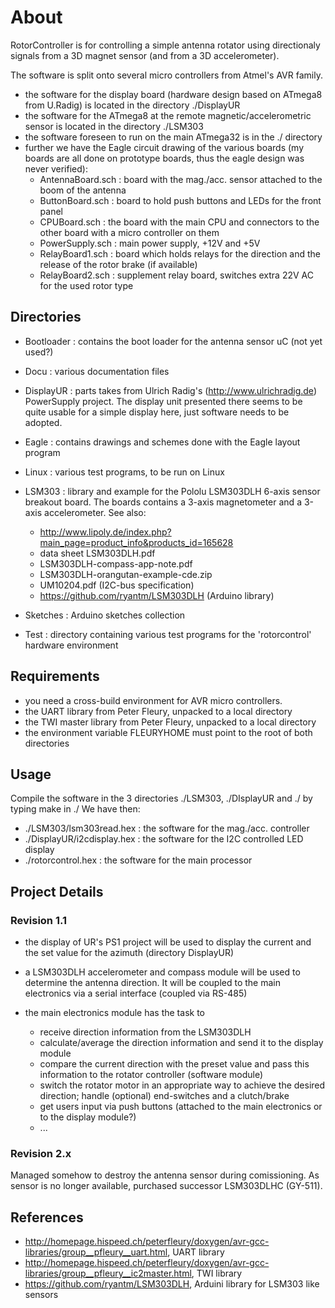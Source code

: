 # About

RotorController is for controlling a simple antenna rotator using directionaly
signals from a 3D magnet sensor (and from a 3D accelerometer).

The software is split onto several micro controllers from Atmel's AVR family.

- the software for the display board (hardware design based on ATmega8 from U.Radig) 
  is located in the directory ./DisplayUR
- the software for the ATmega8 at the remote magnetic/accelerometric sensor is 
  located in the directory ./LSM303
- the software foreseen to run on the main ATmega32 is in the ./ directory
- further we have the Eagle circuit drawing of the various boards (my boards are
  all done on prototype boards, thus the eagle design was never verified):
  - AntennaBoard.sch : board with the mag./acc. sensor attached 
    to the boom of the antenna
  - ButtonBoard.sch : board to hold push buttons and LEDs for the front panel
  - CPUBoard.sch : the board with the main CPU and connectors to the other 
    board with a micro controller on them
  - PowerSupply.sch : main power supply, +12V and +5V
  - RelayBoard1.sch : board which holds relays for the direction and the release
    of the rotor brake (if available)
  - RelayBoard2.sch : supplement relay board, switches extra 22V AC for the
    used rotor type

## Directories

- Bootloader : contains the boot loader for the antenna sensor uC (not yet used?)

- Docu : various documentation files

- DisplayUR : parts takes from Ulrich Radig's (http://www.ulrichradig.de)
          PowerSupply project. The display unit presented there seems to be
          quite usable for a simple display here, just software needs to be 
          adopted.

- Eagle : contains drawings and schemes done with the Eagle layout program

- Linux : various test programs, to be run on Linux

- LSM303 : library and example for the Pololu LSM303DLH 6-axis sensor
          breakout board. The boards contains a 3-axis magnetometer and a
          3-axis accelerometer.
          See also:
  - http://www.lipoly.de/index.php?main_page=product_info&products_id=165628
  - data sheet LSM303DLH.pdf
  - LSM303DLH-compass-app-note.pdf
  - LSM303DLH-orangutan-example-cde.zip
  - UM10204.pdf (I2C-bus specification)
  - https://github.com/ryantm/LSM303DLH (Arduino library)

- Sketches : Arduino sketches collection

- Test : directory containing various test programs for the 'rotorcontrol'
         hardware environment

## Requirements

- you need a cross-build environment for AVR micro controllers.
- the UART library from Peter Fleury, unpacked to a local directory
- the TWI master library from Peter Fleury, unpacked to a local directory
- the environment variable FLEURYHOME must point to the root of both directories

## Usage

Compile the software in the 3 directories ./LSM303, ./DIsplayUR and ./ by 
typing make in ./ We have then:

- ./LSM303/lsm303read.hex : the software for the mag./acc. controller
- ./DisplayUR/i2cdisplay.hex : the software for the I2C controlled LED display
- ./rotorcontrol.hex : the software for the main processor

## Project Details

### Revision 1.1

- the display of UR's PS1 project will be used to display the current and the
  set value for the azimuth (directory DisplayUR)

- a LSM303DLH accelerometer and compass module will be used to determine the
  antenna direction. It will be coupled to the main electronics via a serial
  interface (coupled via RS-485)

- the main electronics module has the task to
  - receive direction information from the LSM303DLH
  - calculate/average the direction information and send it to the display 
    module
  - compare the current direction with the preset value and pass this
    information to the rotator controller (software module)
  - switch the rotator motor in an appropriate way to achieve the desired
    direction; handle (optional) end-switches and a clutch/brake
  - get users input via push buttons (attached to the main electronics or to
    the display module?)
  - ...

### Revision 2.x

Managed somehow to destroy the antenna sensor during comissioning. As sensor is no
longer available, purchased successor LSM303DLHC (GY-511).

## References

- http://homepage.hispeed.ch/peterfleury/doxygen/avr-gcc-libraries/group__pfleury__uart.html, UART library
- http://homepage.hispeed.ch/peterfleury/doxygen/avr-gcc-libraries/group__pfleury__ic2master.html, TWI library
- https://github.com/ryantm/LSM303DLH, Arduini library for LSM303 like sensors

